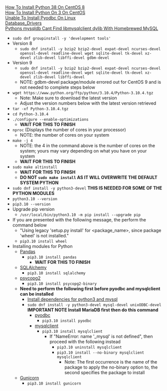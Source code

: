 [How To Install Python 38 On CentOS 8](https://linuxize.com/post/how-to-install-python-3-8-on-centos-8/)<br />
[How To Install Python On 3 On CentOS](https://computingforgeeks.com/how-to-install-python-on-3-on-centos/)<br />
[Unable To Install Pyodbc On Linux](https://stackoverflow.com/questions/2960339/unable-to-install-pyodbc-on-linux)<br />
[Database_Drivers](https://crateanon.readthedocs.io/en/latest/installation/database_drivers.html)<br />
[Pythons mysqldb Cant Find libmysqlclient dylib With Homebrewed MySQL](https://stackoverflow.com/questions/34536914/pythons-mysqldb-can-t-find-libmysqlclient-dylib-with-homebrewed-mysql)
* `sudo dnf groupinstall -y 'development tools'`
* Version 8
  * `sudo dnf install -y bzip2 bzip2-devel expat-devel ncurses-devel openssl-devel readline-devel wget sqlite-devel tk-devel xz-devel zlib-devel libffi-devel gdbm-devel`
* Version 9
  * `sudo dnf install -y bzip2 bzip2-devel expat-devel ncurses-devel openssl-devel readline-devel wget sqlite-devel tk-devel xz-devel zlib-devel libffi-devel`
  * NOTE: gdbm-devel package/module errored out for CentOS 9 and is not needed to complete steps below
* `wget https://www.python.org/ftp/python/3.10.4/Python-3.10.4.tgz`
  * Note: Make sure to download the latest version
  * Adjust the version numbers below with the latest version retrieved
* `tar -xf Python-3.10.4.tgz`
* `cd Python-3.10.4`
* `./configure --enable-optimizations`
  * **WAIT FOR THIS TO FINISH**
* `nproc` (Displays the number of cores in your processor)
  * NOTE: the number of cores on your system
* `make -j 4`
  * NOTE: the 4 in the command above is the number of cores on the system; yours may vary depending on what you have on your system
  * **WAIT FOR THIS TO FINISH**
* `sudo make altinstall`
  * **WAIT FOR THIS TO FINISH**
  * **DO NOT `sudo make install` AS IT WILL OVERWRITE THE DEFAULT SYSTEM PYTHON**
* `sudo dnf install -y python3-devel` **THIS IS NEEDED FOR SOME OF THE PYTHON MODULES**
* `python3.10 --version`
* `pip3.10 --version`
* Upgrade pip version
  * `/usr/local/bin/python3.10 -m pip install --upgrade pip`
* If you are presented with the following message, the perform the command below
  * "Using legacy 'setup.py install' for <package_name>, since package 'wheel' is not installed." 
  * `pip3.10 install wheel`
* Installing modules for Python
  * [Pandas](https://pypi.org/project/pandas/)
    * `pip3.10 install pandas`
      * **WAIT FOR THIS TO FINISH**
  * [SQLAlchemy](https://pypi.org/project/SQLAlchemy/)
    * `pip3.10 install sqlalchemy`
  * [psycopg2](https://pypi.org/project/psycopg2/)
    * `pip3.10 install psycopg2-binary`
  * **Need to perform the following first before pyodbc and mysqlclient can be installed**
    * [Install dependencies for python3 and mysql](https://stackoverflow.com/questions/21530577/fatal-error-python-h-no-such-file-or-directory)
    * `sudo dnf install -y python3-devel mysql-devel unixODBC-devel` **IMPORTANT NOTE Install MariaDB first then do this command**
      * [pyodbc](https://pypi.org/project/pyodbc/)
        * `pip3.10 install pyodbc`
      * [mysqlclient](https://pypi.org/project/mysqlclient/)
        * `pip3.10 install mysqlclient`
          * If "NameError: name '\_mysql' is not defined", then proceed with the following instead
            * `pip3.10 uninstall mysqlclient`
            * `pip3.10 install --no-binary mysqlclient mysqlclient`
              * Note: The first occurrence is the name of the package to apply the no-binary option to, the second specifies the package to install
  * [Gunicorn](https://pypi.org/project/gunicorn/)
    * `pip3.10 install gunicorn`
